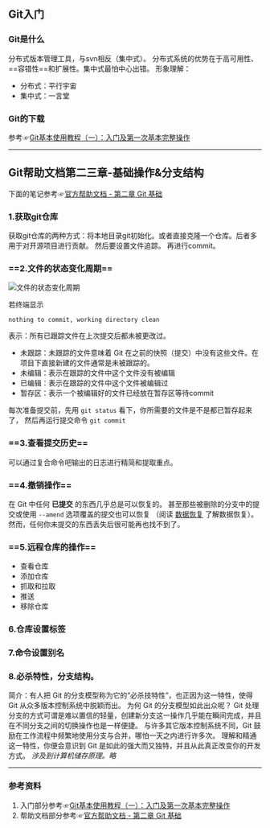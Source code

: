 
## Git入门
### Git是什么
分布式版本管理工具，与svn相反（集中式）。
分布式系统的优势在于高可用性、==容错性==和扩展性。集中式最怕中心出错。
形象理解：
* 分布式：平行宇宙
* 集中式：一言堂
### Git的下载
参考☞[Git基本使用教程（一）：入门及第一次基本完整操作](https://blog.csdn.net/qq_35206244/article/details/97698815)


---
## Git帮助文档第二三章-基础操作&分支结构
下面的笔记参考☞[官方帮助文档 - 第二章 Git 基础](https://git-scm.com/book/zh/v2/Git-%E5%9F%BA%E7%A1%80-%E8%AE%B0%E5%BD%95%E6%AF%8F%E6%AC%A1%E6%9B%B4%E6%96%B0%E5%88%B0%E4%BB%93%E5%BA%93)

### 1.获取git仓库
获取git仓库的两种方式：将本地目录git初始化。或者直接克隆一个仓库。后者多用于对开源项目进行贡献。
然后要设置文件追踪。
再进行commit。


### ==2.文件的状态变化周期==
![文件的状态变化周期](image-20240711181933304.png)

若终端显示
```console
nothing to commit, working directory clean
```
表示：所有已跟踪文件在上次提交后都未被更改过。

* 未跟踪：未跟踪的文件意味着 Git 在之前的快照（提交）中没有这些文件。在项目下直接新建的文件通常是未被跟踪的。
* 未编辑：表示在跟踪的文件中这个文件没有被编辑
* 已编辑：表示在跟踪的文件中这个文件被编辑过
* 暂存区：表示一个被编辑好的文件已经放在暂存区等待commit

每次准备提交前，先用 `git status` 看下，你所需要的文件是不是都已暂存起来了， 然后再运行提交命令 `git commit`

### ==3.查看提交历史==
可以通过复合命令吧输出的日志进行精简和提取重点。

### ==4.撤销操作==
在 Git 中任何 **已提交** 的东西几乎总是可以恢复的。 甚至那些被删除的分支中的提交或使用 `--amend` 选项覆盖的提交也可以恢复 （阅读 [数据恢复](https://git-scm.com/book/zh/v2/ch00/_data_recovery) 了解数据恢复）。 然而，任何你未提交的东西丢失后很可能再也找不到了。

### ==5.远程仓库的操作==
* 查看仓库
* 添加仓库
* 抓取和拉取
* 推送
* 移除仓库

### 6.仓库设置标签

### 7.命令设置别名


### 8.必杀特性，分支结构。
简介：有人把 Git 的分支模型称为它的“必杀技特性”，也正因为这一特性，使得 Git 从众多版本控制系统中脱颖而出。 为何 Git 的分支模型如此出众呢？ Git 处理分支的方式可谓是难以置信的轻量，创建新分支这一操作几乎能在瞬间完成，并且在不同分支之间的切换操作也是一样便捷。 与许多其它版本控制系统不同，Git 鼓励在工作流程中频繁地使用分支与合并，哪怕一天之内进行许多次。 理解和精通这一特性，你便会意识到 Git 是如此的强大而又独特，并且从此真正改变你的开发方式。
*涉及到计算机储存原理。略*

---
### 参考资料
1. 入门部分参考☞[Git基本使用教程（一）：入门及第一次基本完整操作](https://blog.csdn.net/qq_35206244/article/details/97698815)
2. 帮助文档部分参考☞[官方帮助文档 - 第二章 Git 基础](https://git-scm.com/book/zh/v2/Git-%E5%9F%BA%E7%A1%80-%E8%AE%B0%E5%BD%95%E6%AF%8F%E6%AC%A1%E6%9B%B4%E6%96%B0%E5%88%B0%E4%BB%93%E5%BA%93)

